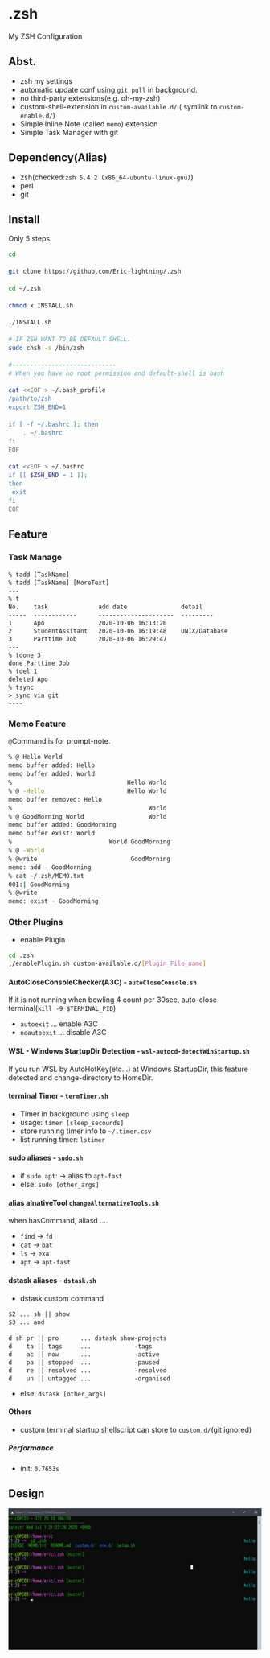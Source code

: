 # .zsh

My ZSH Configuration

## Abst.

- zsh my settings
- automatic update conf using `git pull` in background.
- no third-party extensions(e.g. oh-my-zsh)
- custom-shell-extension in `custom-available.d/` ( symlink to `custom-enable.d/`)
- Simple Inline Note (called `memo`)  extension
- Simple Task Manager with git

## Dependency(Alias)

- zsh(checked:`zsh 5.4.2 (x86_64-ubuntu-linux-gnu)`)
- perl
- git

## Install

Only 5 steps.

```sh
cd

git clone https://github.com/Eric-lightning/.zsh

cd ~/.zsh

chmod x INSTALL.sh

./INSTALL.sh

# IF ZSH WANT TO BE DEFAULT SHELL.
sudo chsh -s /bin/zsh

#-----------------------------
# When you have no root permission and default-shell is bash

cat <<EOF > ~/.bash_profile
/path/to/zsh
export ZSH_END=1

if [ -f ~/.bashrc ]; then
    . ~/.bashrc
fi
EOF

cat <<EOF > ~/.bashrc
if [[ $ZSH_END = 1 ]];
then
 exit
fi
EOF
```

## Feature

### Task Manage

```
% tadd [TaskName]
% tadd [TaskName] [MoreText]
---
% t
No.    task              add date               detail
-----  ------------      ---------------------  ---------
1      Apo               2020-10-06 16:13:20
2      StudentAssitant   2020-10-06 16:19:48    UNIX/Database
3      Parttime Job      2020-10-06 16:29:47
---
% tdone 3
done Parttime Job
% tdel 1
deleted Apo
% tsync
> sync via git
----
```

### Memo Feature

`@`Command is for prompt-note.

```sh
% @ Hello World
memo buffer added: Hello
memo buffer added: World
%                                Hello World
% @ -Hello                       Hello World
memo buffer removed: Hello
%                                      World
% @ GoodMorning World                  World
memo buffer added: GoodMorning
memo buffer exist: World
%                           World GoodMorning
% @ -World
% @write                          GoodMorning
memo: add - GoodMorning
% cat ~/.zsh/MEMO.txt
001:| GoodMorning
% @write
memo: exist - GoodMorning
```

### Other Plugins

- enable Plugin

```sh
cd .zsh
,/enablePlugin.sh custom-available.d/[Plugin_File_name]
```


#### AutoCloseConsoleChecker(A3C) - `autoCloseConsole.sh`

If it is not running when bowling 4 count per 30sec,
auto-close terminal(`kill -9 $TERMINAL_PID`)

- `autoexit` ... enable A3C
- `noautoexit` ... disable A3C

#### WSL - Windows StartupDir Detection - `wsl-autocd-detectWinStartup.sh`

If you run WSL by AutoHotKey(etc...) at Windows StartupDir,
this feature detected and change-directory to HomeDir.

#### terminal Timer - `termTimer.sh`

- Timer in background using `sleep`
- usage: `timer [sleep_secounds]`
- store running timer info to `~/.timer.csv`
- list running timer: `lstimer`

#### sudo aliases - `sudo.sh`

- if `sudo apt`: -> alias to `apt-fast`
- else: `sudo [other_args]`

#### alias alnativeTool `changeAlternativeTools.sh`

when hasCommand, aliasd ....

- `find` -> `fd`
- `cat`  -> `bat`
- `ls`   -> `exa`
- `apt`  -> `apt-fast`

#### dstask aliases - `dstask.sh`

- dstask custom command

```
$2 ... sh || show
$3 ... and

d sh pr || pro      ... dstask show-projects
d    ta || tags     ...            -tags
d    ac || now      ...            -active
d    pa || stopped  ...            -paused
d    re || resolved ...            -resolved
d    un || untagged ...            -organised
```

- else: `dstask [other_args]`

#### Others

- custom terminal startup shellscript can store to `custom.d/`(git ignored)

##### Performance

- init: `0.7653s`

## Design

![zsh design 20200701](assets/zsh.jpg)

